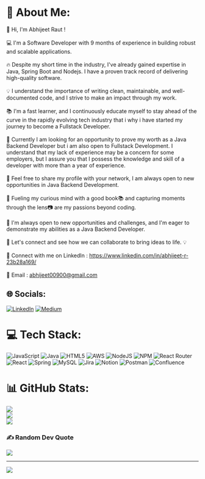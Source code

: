 # 💫 About Me:
🙋 Hi, I'm Abhijeet Raut !<br><br>💻 I'm a Software Developer with 9 months of experience in building robust and scalable applications.<br><br>🔥 Despite my short time in the industry, I've already gained expertise in Java, Spring Boot and Nodejs. I have a proven track record of delivering high-quality software.<br><br>💡 I understand the importance of writing clean, maintainable, and well-documented code, and I strive to make an impact through my work.<br><br>📚 I'm a fast learner, and I continuously educate myself to stay ahead of the curve in the rapidly evolving tech industry that i why i have started my journey to become a Fullstack Developer.<br><br>💼 Currently I am looking for an opportunity to prove my worth as a Java Backend Developer but i am also open to Fullstack Development. I understand that my lack of experience may be a concern for some employers, but I assure you that I possess the knowledge and skill of a developer with more than a year of experience.<br><br>💼 Feel free to share my profile with your network, I am always open to new opportunities in Java Backend Development.<br><br>🤔 Fueling my curious mind with a good book📚 and capturing moments through the lens📷 are my passions beyond coding.<br><br>🤗 I'm always open to new opportunities and challenges, and I'm eager to demonstrate my abilities as a Java Backend Developer.<br><br>📧 Let's connect and see how we can collaborate to bring ideas to life. 💡<br><br>💼 Connect with me on LinkedIn : https://www.linkedin.com/in/abhijeet-r-23b28a169/<br><br>📧 Email : abhijeet00900@gmail.com


## 🌐 Socials:
[![LinkedIn](https://img.shields.io/badge/LinkedIn-%230077B5.svg?logo=linkedin&logoColor=white)](https://www.linkedin.com/in/abhijeet-r-23b28a169) [![Medium](https://img.shields.io/badge/Medium-12100E?logo=medium&logoColor=white)](https://medium.com/@abhijeet00900) 

# 💻 Tech Stack:
![JavaScript](https://img.shields.io/badge/javascript-%23323330.svg?style=for-the-badge&logo=javascript&logoColor=%23F7DF1E) ![Java](https://img.shields.io/badge/java-%23ED8B00.svg?style=for-the-badge&logo=java&logoColor=white) ![HTML5](https://img.shields.io/badge/html5-%23E34F26.svg?style=for-the-badge&logo=html5&logoColor=white) ![AWS](https://img.shields.io/badge/AWS-%23FF9900.svg?style=for-the-badge&logo=amazon-aws&logoColor=white) ![NodeJS](https://img.shields.io/badge/node.js-6DA55F?style=for-the-badge&logo=node.js&logoColor=white) ![NPM](https://img.shields.io/badge/NPM-%23000000.svg?style=for-the-badge&logo=npm&logoColor=white) ![React Router](https://img.shields.io/badge/React_Router-CA4245?style=for-the-badge&logo=react-router&logoColor=white) ![React](https://img.shields.io/badge/react-%2320232a.svg?style=for-the-badge&logo=react&logoColor=%2361DAFB) ![Spring](https://img.shields.io/badge/spring-%236DB33F.svg?style=for-the-badge&logo=spring&logoColor=white) ![MySQL](https://img.shields.io/badge/mysql-%2300f.svg?style=for-the-badge&logo=mysql&logoColor=white) ![Jira](https://img.shields.io/badge/jira-%230A0FFF.svg?style=for-the-badge&logo=jira&logoColor=white) ![Notion](https://img.shields.io/badge/Notion-%23000000.svg?style=for-the-badge&logo=notion&logoColor=white) ![Postman](https://img.shields.io/badge/Postman-FF6C37?style=for-the-badge&logo=postman&logoColor=white) ![Confluence](https://img.shields.io/badge/confluence-%23172BF4.svg?style=for-the-badge&logo=confluence&logoColor=white)
# 📊 GitHub Stats:
![](https://github-readme-stats.vercel.app/api?username=IAmAbhijeetRaut&theme=dark&hide_border=false&include_all_commits=true&count_private=true)<br/>
![](https://github-readme-streak-stats.herokuapp.com/?user=IAmAbhijeetRaut&theme=dark&hide_border=false)<br/>
![](https://github-readme-stats.vercel.app/api/top-langs/?username=IAmAbhijeetRaut&theme=dark&hide_border=false&include_all_commits=true&count_private=true&layout=compact)

### ✍️ Random Dev Quote
![](https://quotes-github-readme.vercel.app/api?type=vetical&theme=dark)

---
[![](https://visitcount.itsvg.in/api?id=IAmAbhijeetRaut&icon=0&color=2)](https://visitcount.itsvg.in)


